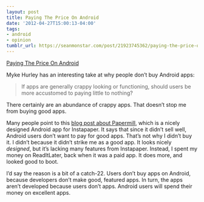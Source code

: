 ```yaml
---
layout: post
title: Paying The Price On Android
date: '2012-04-27T15:00:13-04:00'
tags:
- android
- opinion
tumblr_url: https://seanmonstar.com/post/21923745362/paying-the-price-on-android
---
```

[Paying The Price On Android](http://mykehurley.net/2012/04/paying-the-price-on-android/)  

Myke Hurley has an interesting take at why people don’t buy Android apps:

> If apps are generally crappy looking or functioning, should users be more accustomed to paying little to nothing?

There certainly are an abundance of crappy apps. That doesn’t stop me from buying good apps.

Many people point to this [blog post about Papermill](http://www.papermill.me/firstweeks/), which is a nicely designed Android app for Instapaper. It says that since it didn’t sell well, Android users don’t want to pay for good apps. That’s not why I didn’t buy it. I didn’t because it didn’t strike me as a good app. It looks nicely _designed_, but it’s lacking many features from Instapaper. Instead, I spent my money on ReadItLater, back when it was a paid app. It does more, and looked good to boot.

I’d say the reason is a bit of a catch-22. Users don’t buy apps on Android, because developers don’t make good, featured apps. In turn, the apps aren’t developed because users don’t apps. Android users will spend their money on excellent apps.

